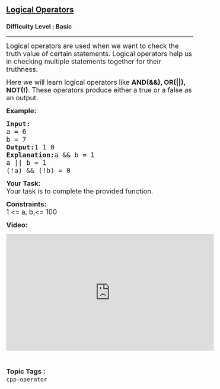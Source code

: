 <h2><a href="https://practice.geeksforgeeks.org/problems/logical-operators/1?page=1&category[]=cpp-operator&sortBy=submissions">Logical Operators</a></h2><h3>Difficulty Level : Basic</h3><hr><div class="problems_problem_content__Xm_eO"><p><span style="font-size:18px">Logical operators are used when we want to check the truth value of certain statements. Logical operators help us in checking multiple statements together for their truthness.</span></p>

<p><span style="font-size:18px">Here we will learn logical operators like <strong>AND(&amp;&amp;), OR(||), NOT(!)</strong>. These operators produce either a true or a false as an output.</span></p>

<p><span style="font-size:18px"><strong>Example:</strong></span></p>

<pre><span style="font-size:18px"><strong>Input:
</strong>a = 6
b = 7
<strong>Output:</strong>1 1 0
<strong>Explanation:</strong>a &amp;&amp; b = 1
a || b = 1
</span><span style="font-size:18px">(!a) &amp;&amp; (!b) = 0</span></pre>

<p><span style="font-size:18px"><strong>Your Task: </strong><br>
Your task is to complete the provided function.</span></p>

<p><span style="font-size:18px"><strong>Constraints:</strong><br>
1 &lt;= a, b,&lt;= 100</span></p>

<p><strong><span style="font-size:18px">Video:</span></strong></p>

<p><iframe frameborder="0" height="315" src="https://www.youtube.com/embed/WFy9SFJsAWQ" width="560"></iframe></p>
</div><br><p><span style=font-size:18px><strong>Topic Tags : </strong><br><code>cpp-operator</code>&nbsp;